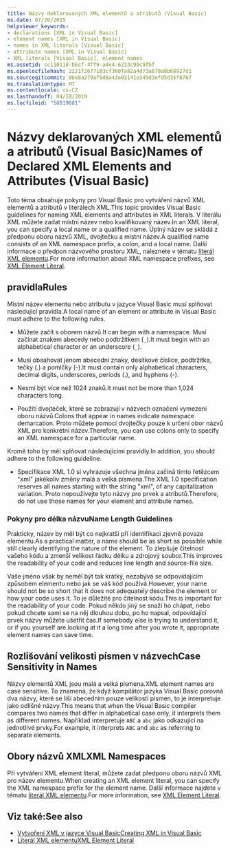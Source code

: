 ```yaml
---
title: Názvy deklarovaných XML elementů a atributů (Visual Basic)
ms.date: 07/20/2015
helpviewer_keywords:
- declarations [XML in Visual Basic]
- element names [XML in Visual Basic]
- names in XML literals [Visual Basic]
- attribute names [XML in Visual Basic]
- XML literals [Visual Basic], element names
ms.assetid: cc110118-b6cf-4ff9-a4e4-6233c90c9fbf
ms.openlocfilehash: 2221f2677183cf360fa82a4d73a679a8b68927d1
ms.sourcegitcommit: 0be8a279af6d8a43e03141e349d3efd5d35f8767
ms.translationtype: MT
ms.contentlocale: cs-CZ
ms.lasthandoff: 04/18/2019
ms.locfileid: "58819681"
---
```

# <a name="names-of-declared-xml-elements-and-attributes-visual-basic"></a><span data-ttu-id="da5f4-102">Názvy deklarovaných XML elementů a atributů (Visual Basic)</span><span class="sxs-lookup"><span data-stu-id="da5f4-102">Names of Declared XML Elements and Attributes (Visual Basic)</span></span>
<span data-ttu-id="da5f4-103">Toto téma obsahuje pokyny pro Visual Basic pro vytváření názvů XML elementů a atributů v literálech XML.</span><span class="sxs-lookup"><span data-stu-id="da5f4-103">This topic provides Visual Basic guidelines for naming XML elements and attributes in XML literals.</span></span>  <span data-ttu-id="da5f4-104">V literálu XML můžete zadat místní název nebo kvalifikovaný název.</span><span class="sxs-lookup"><span data-stu-id="da5f4-104">In an XML literal, you can specify a local name or a qualified name.</span></span> <span data-ttu-id="da5f4-105">Úplný název se skládá z předponu oboru názvů XML, dvojtečku a místní název.</span><span class="sxs-lookup"><span data-stu-id="da5f4-105">A qualified name consists of an XML namespace prefix, a colon, and a local name.</span></span> <span data-ttu-id="da5f4-106">Další informace o předpon názvového prostoru XML, naleznete v tématu [literál XML elementu](../../../../visual-basic/language-reference/xml-literals/xml-element-literal.md).</span><span class="sxs-lookup"><span data-stu-id="da5f4-106">For more information about XML namespace prefixes, see [XML Element Literal](../../../../visual-basic/language-reference/xml-literals/xml-element-literal.md).</span></span>  
  
## <a name="rules"></a><span data-ttu-id="da5f4-107">pravidla</span><span class="sxs-lookup"><span data-stu-id="da5f4-107">Rules</span></span>  
 <span data-ttu-id="da5f4-108">Místní název elementu nebo atributu v jazyce Visual Basic musí splňovat následující pravidla.</span><span class="sxs-lookup"><span data-stu-id="da5f4-108">A local name of an element or attribute in Visual Basic must adhere to the following rules.</span></span>  
  
-   <span data-ttu-id="da5f4-109">Můžete začít s oborem názvů.</span><span class="sxs-lookup"><span data-stu-id="da5f4-109">It can begin with a namespace.</span></span> <span data-ttu-id="da5f4-110">Musí začínat znakem abecedy nebo podtržítkem (`_`).</span><span class="sxs-lookup"><span data-stu-id="da5f4-110">It must begin with an alphabetical character or an underscore (`_`).</span></span>  
  
-   <span data-ttu-id="da5f4-111">Musí obsahovat jenom abecední znaky, desítkové číslice, podtržítka, tečky (.) a pomlčky (-).</span><span class="sxs-lookup"><span data-stu-id="da5f4-111">It must contain only alphabetical characters, decimal digits, underscores, periods (.), and hyphens (-).</span></span>  
  
-   <span data-ttu-id="da5f4-112">Nesmí být více než 1024 znaků.</span><span class="sxs-lookup"><span data-stu-id="da5f4-112">It must not be more than 1,024 characters long.</span></span>  
  
-   <span data-ttu-id="da5f4-113">Použití dvojteček, které se zobrazují v názvech označení vymezení oboru názvů.</span><span class="sxs-lookup"><span data-stu-id="da5f4-113">Colons that appear in names indicate namespace demarcation.</span></span> <span data-ttu-id="da5f4-114">Proto můžete pomocí dvojtečky pouze k určení obor názvů XML pro konkrétní název.</span><span class="sxs-lookup"><span data-stu-id="da5f4-114">Therefore, you can use colons only to specify an XML namespace for a particular name.</span></span>  
  
 <span data-ttu-id="da5f4-115">Kromě toho by měl splňovat následujícími pravidly.</span><span class="sxs-lookup"><span data-stu-id="da5f4-115">In addition, you should adhere to the following guideline.</span></span>  
  
-   <span data-ttu-id="da5f4-116">Specifikace XML 1.0 si vyhrazuje všechna jména začíná tímto řetězcem "xml" jakékoliv změny malá a velká písmena.</span><span class="sxs-lookup"><span data-stu-id="da5f4-116">The XML 1.0 specification reserves all names starting with the string "xml", of any capitalization variation.</span></span> <span data-ttu-id="da5f4-117">Proto nepoužívejte tyto názvy pro prvek a atributů.</span><span class="sxs-lookup"><span data-stu-id="da5f4-117">Therefore, do not use those names for your element and attribute names.</span></span>  
  
### <a name="name-length-guidelines"></a><span data-ttu-id="da5f4-118">Pokyny pro délka názvu</span><span class="sxs-lookup"><span data-stu-id="da5f4-118">Name Length Guidelines</span></span>  
 <span data-ttu-id="da5f4-119">Prakticky, název by měl být co nejkratší při identifikaci zjevně povaze elementu.</span><span class="sxs-lookup"><span data-stu-id="da5f4-119">As a practical matter, a name should be as short as possible while still clearly identifying the nature of the element.</span></span> <span data-ttu-id="da5f4-120">To zlepšuje čitelnost vašeho kódu a zmenší velikost řádku délku a zdrojový soubor.</span><span class="sxs-lookup"><span data-stu-id="da5f4-120">This improves the readability of your code and reduces line length and source-file size.</span></span>  
  
 <span data-ttu-id="da5f4-121">Vaše jméno však by neměl být tak krátký, nezabývá se odpovídajícím způsobem elementu nebo jak se váš kód používá.</span><span class="sxs-lookup"><span data-stu-id="da5f4-121">However, your name should not be so short that it does not adequately describe the element or how your code uses it.</span></span> <span data-ttu-id="da5f4-122">To je důležité pro čitelnost kódu.</span><span class="sxs-lookup"><span data-stu-id="da5f4-122">This is important for the readability of your code.</span></span> <span data-ttu-id="da5f4-123">Pokud někdo jiný se snaží ho chápat, nebo pokud chcete sami se na něj dlouhou dobu, po ho napsal, odpovídající prvek názvy můžete ušetřit čas.</span><span class="sxs-lookup"><span data-stu-id="da5f4-123">If somebody else is trying to understand it, or if you yourself are looking at it a long time after you wrote it, appropriate element names can save time.</span></span>  
  
## <a name="case-sensitivity-in-names"></a><span data-ttu-id="da5f4-124">Rozlišování velikosti písmen v názvech</span><span class="sxs-lookup"><span data-stu-id="da5f4-124">Case Sensitivity in Names</span></span>  
 <span data-ttu-id="da5f4-125">Názvy elementů XML jsou malá a velká písmena.</span><span class="sxs-lookup"><span data-stu-id="da5f4-125">XML element names are case sensitive.</span></span> <span data-ttu-id="da5f4-126">To znamená, že když kompilátor jazyka Visual Basic porovná dva názvy, které se liší abecedním pouze velikostí písmen, to je interpretuje jako odlišné názvy.</span><span class="sxs-lookup"><span data-stu-id="da5f4-126">This means that when the Visual Basic compiler compares two names that differ in alphabetical case only, it interprets them as different names.</span></span> <span data-ttu-id="da5f4-127">Například interpretuje `ABC` a `abc` jako odkazující na jednotlivé prvky.</span><span class="sxs-lookup"><span data-stu-id="da5f4-127">For example, it interprets `ABC` and `abc` as referring to separate elements.</span></span>  
  
## <a name="xml-namespaces"></a><span data-ttu-id="da5f4-128">Obory názvů XML</span><span class="sxs-lookup"><span data-stu-id="da5f4-128">XML Namespaces</span></span>  
 <span data-ttu-id="da5f4-129">Při vytváření XML element literal, můžete zadat předponu oboru názvů XML pro název elementu.</span><span class="sxs-lookup"><span data-stu-id="da5f4-129">When creating an XML element literal, you can specify the XML namespace prefix for the element name.</span></span> <span data-ttu-id="da5f4-130">Další informace najdete v tématu [literál XML elementu](../../../../visual-basic/language-reference/xml-literals/xml-element-literal.md).</span><span class="sxs-lookup"><span data-stu-id="da5f4-130">For more information, see [XML Element Literal](../../../../visual-basic/language-reference/xml-literals/xml-element-literal.md).</span></span>  
  
## <a name="see-also"></a><span data-ttu-id="da5f4-131">Viz také:</span><span class="sxs-lookup"><span data-stu-id="da5f4-131">See also</span></span>

- [<span data-ttu-id="da5f4-132">Vytvoření XML v jazyce Visual Basic</span><span class="sxs-lookup"><span data-stu-id="da5f4-132">Creating XML in Visual Basic</span></span>](../../../../visual-basic/programming-guide/language-features/xml/creating-xml.md)
- [<span data-ttu-id="da5f4-133">Literál XML elementu</span><span class="sxs-lookup"><span data-stu-id="da5f4-133">XML Element Literal</span></span>](../../../../visual-basic/language-reference/xml-literals/xml-element-literal.md)
